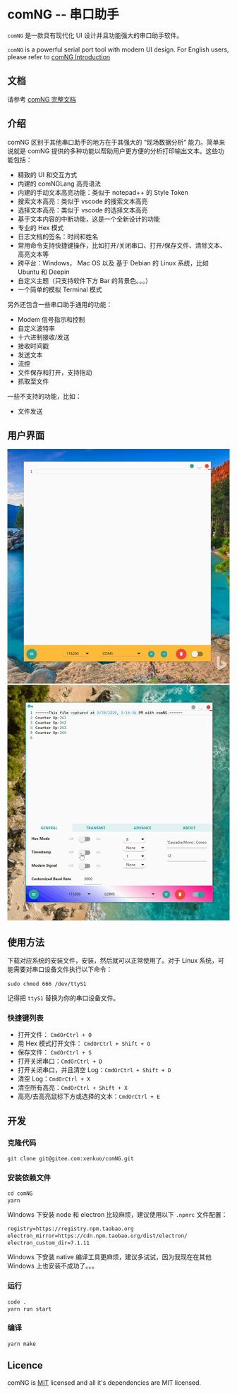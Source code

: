 # comNG -- 串口助手

`comNG` 是一款具有现代化 UI 设计并且功能强大的串口助手软件。

`comNG` is a powerful serial port tool with modern UI design. For English users, please refer to [comNG Introduction](doc/Introduction-en.md)

## 文档

请参考 [comNG 完整文档](doc/Introduction.md)

## 介绍

comNG 区别于其他串口助手的地方在于其强大的 “现场数据分析“ 能力。简单来说就是 comNG 提供的多种功能以帮助用户更方便的分析打印输出文本。这些功能包括：

- 精致的 UI 和交互方式
- 内建的 comNGLang 高亮语法
- 内建的手动文本高亮功能：类似于 notepad++ 的 Style Token
- 搜索文本高亮：类似于 vscode 的搜索文本高亮
- 选择文本高亮：类似于 vscode 的选择文本高亮
- 基于文本内容的中断功能，这是一个全新设计的功能
- 专业的 Hex 模式
- 日志文档的签名：时间和姓名
- 常用命令支持快捷键操作，比如打开/关闭串口、打开/保存文件、清除文本、高亮文本等
- 跨平台：Windows， Mac OS 以及 基于 Debian 的 Linux 系统，比如 Ubuntu 和 Deepin
- 自定义主题（只支持软件下方 Bar 的背景色。。。）
- 一个简单的模拟 Terminal 模式

另外还包含一些串口助手通用的功能：

- Modem 信号指示和控制
- 自定义波特率
- 十六进制接收/发送
- 接收时间戳
- 发送文本
- 流控
- 文件保存和打开，支持拖动
- 抓取至文件

一些不支持的功能，比如：

- 文件发送

## 用户界面

![image](/image/preview.jpg)
![image](/image/demo.gif)

## 使用方法

下载对应系统的安装文件，安装，然后就可以正常使用了。对于 Linux 系统，可能需要对串口设备文件执行以下命令：

`sudo chmod 666 /dev/ttyS1`

记得把 `ttyS1` 替换为你的串口设备文件。

### 快捷键列表

- 打开文件： `CmdOrCtrl + O`
- 用 Hex 模式打开文件： `CmdOrCtrl + Shift + O`
- 保存文件： `CmdOrCtrl + S`
- 打开关闭串口：`CmdOrCtrl + D`
- 打开关闭串口，并且清空 Log：`CmdOrCtrl + Shift + D`
- 清空 Log：`CmdOrCtrl + X`
- 清空所有高亮：`CmdOrCtrl + Shift + X`
- 高亮/去高亮鼠标下方或选择的文本：`CmdOrCtrl + E`

## 开发

### 克隆代码

```
git clone git@gitee.com:xenkuo/comNG.git
```

### 安装依赖文件

```
cd comNG
yarn
```

Windows 下安装 node 和 electron 比较麻烦，建议使用以下 `.npmrc` 文件配置：

```
registry=https://registry.npm.taobao.org
electron_mirror=https://cdn.npm.taobao.org/dist/electron/
electron_custom_dir=7.1.11
```

Windows 下安装 native 编译工具更麻烦，建议多试试，因为我现在在其他 Windows 上也安装不成功了。。。

### 运行

```
code .
yarn run start
```

### 编译

```
yarn make
```

## Licence

comNG is [MIT](./LICENSE) licensed and all it's dependencies are MIT licensed.
